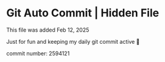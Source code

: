 # Git Auto Commit | Hidden File

This file was added Feb 12, 2025

Just for fun and keeping my daily git commit active 🤪

commit number: 2594121
